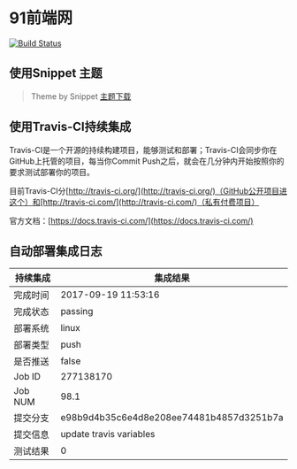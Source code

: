 # 91前端网

[![Build Status](https://www.travis-ci.org/shenliyang/shenliyang.github.io.svg?branch=dev)](https://travis-ci.org/shenliyang/shenliyang.github.io)

## 使用Snippet 主题
>  Theme by Snippet [主题下载](https://github.com/shenliyang/hexo-theme-snippet)


## 使用Travis-CI持续集成

Travis-CI是一个开源的持续构建项目，能够测试和部署；Travis-CI会同步你在GitHub上托管的项目，每当你Commit Push之后，就会在几分钟内开始按照你的要求测试部署你的项目。

目前Travis-CI分[http://travis-ci.org/](http://travis-ci.org/)（GitHub公开项目进这个）和[http://travis-ci.com/](http://travis-ci.com/)（私有付费项目）

官方文档：[https://docs.travis-ci.com/](https://docs.travis-ci.com/)

## 自动部署集成日志 
持续集成 | 集成结果
---|---
完成时间 | 2017-09-19 11:53:16
完成状态 | passing  
部署系统 | linux 
部署类型 | push
是否推送 | false
Job ID   | 277138170
Job NUM  | 98.1
提交分支 | e98b9d4b35c6e4d8e208ee74481b4857d3251b7a 
提交信息 | update travis variables 
测试结果 | 0
